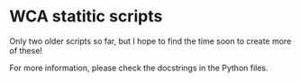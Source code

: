 # WCA statitic scripts

Only two older scripts so far, but I hope to find the time soon to create more of these!

For more information, please check the docstrings in the Python files.